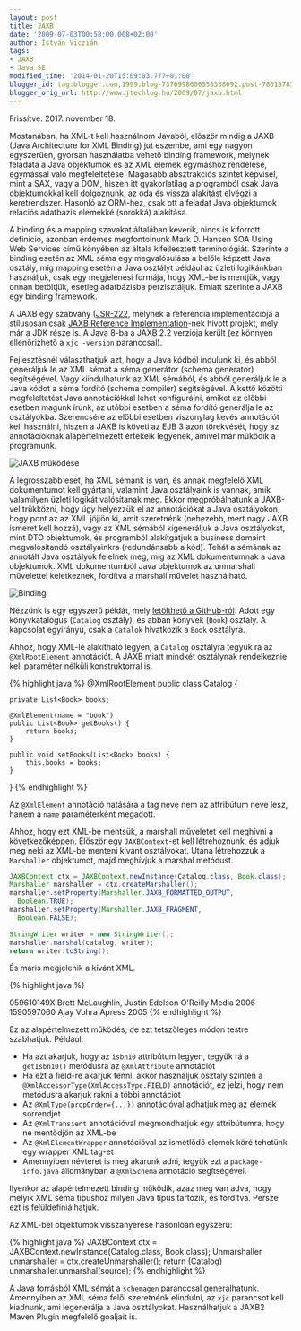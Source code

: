```yaml
---
layout: post
title: JAXB
date: '2009-07-03T00:58:00.008+02:00'
author: István Viczián
tags:
- JAXB
- Java SE
modified_time: '2014-01-20T15:09:03.777+01:00'
blogger_id: tag:blogger.com,1999:blog-7370998606556338092.post-7801878101879687317
blogger_orig_url: http://www.jtechlog.hu/2009/07/jaxb.html
---
```


Frissítve: 2017. november 18.

Mostanában, ha XML-t kell használnom Javaból, először mindig a JAXB
(Java Architecture for XML Binding) jut eszembe, ami egy nagyon
egyszerűen, gyorsan használatba vehető binding framework, melynek
feladata a Java objektumok és az XML elemek egymáshoz rendelése,
egymással való megfeleltetése. Magasabb absztrakciós szintet képvisel,
mint a SAX, vagy a DOM, hiszen itt gyakorlatilag a programból csak Java
objektumokkal kell dolgoznunk, az oda és vissza alakítást elvégzi a
keretrendszer. Hasonló az ORM-hez, csak ott a feladat Java objektumok
relációs adatbázis elemekké (sorokká) alakítása.

A binding és a mapping szavakat általában keverik, nincs is kiforrott
definíció, azonban érdemes megfontolnunk Mark D. Hansen SOA Using Web
Services című könyében az általa kifejlesztett terminológiát. Szerinte a
binding esetén az XML séma egy megvalósulása a belőle képzett Java
osztály, míg mapping esetén a Java osztályt például az üzleti
logikánkban használjuk, csak egy megjelenési formája, hogy XML-be is
mentjük, vagy onnan betöltjük, esetleg adatbázisba perzisztáljuk. Emiatt
szerinte a JAXB egy binding framework.

A JAXB egy szabvány ([JSR-222](http://jcp.org/en/jsr/detail?id=222),
melynek a referencia implementációja a stílusosan csak [JAXB Reference
Implementation](https://github.com/javaee/jaxb-v2)-nek hívott projekt, mely már
a JDK része is. A Java 8-ba a JAXB 2.2 verziója került (ez könnyen ellenőrizhető a `xjc -version`
paranccsal).

Fejlesztésnél választhatjuk azt, hogy a Java kódból indulunk ki, és
abból generáljuk le az XML sémát a séma generátor (schema generator)
segítségével. Vagy kiindulhatunk az XML sémából, és abból generáljuk le
a Java kódot a séma fordító (schema compiler) segítségével. A kettő
közötti megfeleltetést Java annotációkkal lehet konfigurálni, amiket az
előbbi esetben magunk írunk, az utóbbi esetben a séma fordító generálja
le az osztályokba. Szerencsére az előbbi esetben viszonylag kevés
annotációt kell használni, hiszen a JAXB is követi az EJB 3 azon
törekvését, hogy az annotációknak alapértelmezett értékeik legyenek,
amivel már működik a programunk.

![JAXB működése](http://java.sun.com/javaee/5/docs/tutorial/doc/figures/jaxb-overview.gif)

A legrosszabb eset, ha XML sémánk is van, és annak megfelelő XML
dokumentumot kell gyártani, valamint Java osztályaink is vannak, amik
valamilyen üzleti logikát valósítanak meg. Ekkor megpróbálhatunk a
JAXB-vel trükközni, hogy úgy helyezzük el az annotációkat a Java
osztályokon, hogy pont az az XML jöjjön ki, amit szeretnénk (nehezebb,
mert nagy JAXB ismeret kell hozzá), vagy az XML sémából kigeneráljuk a
Java osztályokat, mint DTO objektumok, és programból alakítgatjuk a
business domaint megvalósítandó osztályainkra (redundánsabb a kód).
Tehát a sémának az annotált Java osztályok felelnek meg, míg az XML
dokumentumnak a Java objektumok. XML dokumentumból Java objektumok az
unmarshall művelettel keletkeznek, fordítva a marshall művelet
használható.

![Binding](http://java.sun.com/javaee/5/docs/tutorial/doc/figures/jaxb-dataBindingProcess.gif)

Nézzünk is egy egyszerű példát, mely [letölthető a
GitHub-ról](https://github.com/vicziani/jtechlog-xml). Adott egy
könyvkatalógus (`Catalog` osztály), és abban könyvek (`Book`)
osztály.
A  kapcsolat egyirányú, csak a `Catalok` hivatkozik a
`Book` osztályra.

Ahhoz, hogy XML-lé alakítható legyen, a `Catalog` osztályra tegyük rá az
`@XmlRootElement` annotációt. A JAXB miatt mindkét osztálynak
rendelkeznie kell paraméter nélküli konstruktorral is.

{% highlight java %}
@XmlRootElement
public class Catalog {

    private List<Book> books;

    @XmlElement(name = "book")
    public List<Book> getBooks() {
        return books;
    }

    public void setBooks(List<Book> books) {
        this.books = books;
    }
}
{% endhighlight %}

Az `@XmlElement` annotáció hatására a tag neve nem az attribútum neve
lesz, hanem a `name` paraméterként megadott.

Ahhoz, hogy ezt XML-be mentsük, a marshall műveletet kell meghívni a
következőképpen. Először egy `JAXBContext`-et kell létrehoznunk, és
adjuk meg neki az XML-be menteni kívánt osztályokat. Utána létrehozzuk a
`Marshaller` objektumot, majd meghívjuk a marshal metódust.

```java
JAXBContext ctx = JAXBContext.newInstance(Catalog.class, Book.class);
Marshaller marshaller = ctx.createMarshaller();
marshaller.setProperty(Marshaller.JAXB_FORMATTED_OUTPUT,
  Boolean.TRUE);
marshaller.setProperty(Marshaller.JAXB_FRAGMENT,
  Boolean.FALSE);

StringWriter writer = new StringWriter();
marshaller.marshal(catalog, writer);
return writer.toString();
```

És máris megjelenik a kívánt XML.

{% highlight java %}
<?xml version="1.0" encoding="UTF-8"?>

<catalog>
    <book>
        <isbn10>059610149X</isbn10>
        <title>Java and XML</title>
        <author>Brett McLaughlin, Justin Edelson</author>
        <publisher>O'Reilly Media</publisher>
        <year>2006</year>
    </book>
    <book>
        <isbn10>1590597060</isbn10>
        <title>Pro XML Development with Java Technology</title>
        <author>Ajay Vohra</author>
        <publisher>Apress</publisher>
        <year>2005</year>
    </book>
</catalog>
{% endhighlight %}

Ez az alapértelmezett működés, de ezt tetszőleges módon testre
szabhatjuk. Például:

-   Ha azt akarjuk, hogy az `isbn10` attribútum legyen, tegyük rá a
    `getIsbn10()` metódusra az `@XmlAttribute` annotációt
-   Ha ezt a field-re akarjuk tenni, akkor használjuk osztály szinten a
    `@XmlAccessorType(XmlAccessType.FIELD)` annotációt, ez jelzi, hogy
    nem metódusra akarjuk rakni a többi annotációt
-   Az `@XmlType(propOrder={...})` annotációval adhatjuk meg az elemek
    sorrendjét
-   Az `@XmlTransient` annotációval megmondhatjuk egy attribútumra, hogy
    ne mentődjön az XML-be
-   Az `@XmlElementWrapper` annotációval az ismétlődő elemek köré
    tehetünk egy wrapper XML tag-et
-   Amennyiben névteret is meg akarunk adni, tegyük ezt a
    `package-info.java` állományban a `@XmlSchema`
    annotáció segítségével.

Ilyenkor az alapértelmezett binding működik, azaz meg van adva, hogy
melyik XML séma típushoz milyen Java típus tartozik, és fordítva. Persze
ezt is felüldefiniálhatjuk.

Az XML-bel objektumok visszanyerése hasonlóan egyszerű:

{% highlight java %}
JAXBContext ctx = JAXBContext.newInstance(Catalog.class, Book.class);
Unmarshaller unmarshaller = ctx.createUnmarshaller();
return (Catalog) unmarshaller.unmarshal(source);
{% endhighlight %}

A Java forrásból XML sémát a `schemagen` paranccsal generálhatunk.
Amennyiben az XML séma felől szeretnénk elindulni, az `xjc` parancsot
kell kiadnunk, ami legenerálja a Java osztályokat. Használhatjuk
a JAXB2 Maven Plugin megfelelő goaljait is.
